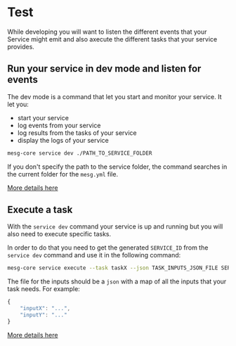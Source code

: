 # Test

While developing you will want to listen the different events that your Service might emit and also axecute the different tasks that your service provides.

## Run your service in dev mode and listen for events

The dev mode is a command that let you start and monitor your service. It let you:
- start your service
- log events from your service
- log results from the tasks of your service
- display the logs of your service

```bash
mesg-core service dev ./PATH_TO_SERVICE_FOLDER
```

If you don't specify the path to the service folder, the command searches in the current folder for the `mesg.yml` file.

[More details here](../../cli/mesg-core_service_dev.md)

## Execute a task

With the `service dev` command your service is up and running but you will also need to execute specific tasks.

In order to do that you need to get the generated `SERVICE_ID` from the `service dev` command and use it in the following command:

```bash
mesg-core service execute --task taskX --json TASK_INPUTS_JSON_FILE SERVICE_ID
```

The file for the inputs should be a `json` with a map of all the inputs that your task needs. For example:

```javascript
{
    "inputX": "...",
    "inputY": "..."
}
```

[More details here](../../cli/mesg-core_service_execute.md)
